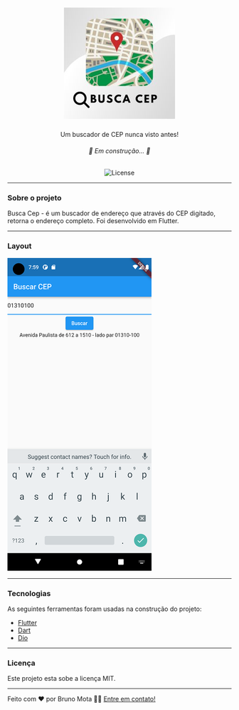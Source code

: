 <h1 align="center">
    <img alt="BuscaCep" title="BuscaCep" src="./assets/img/buscacep.jpg" />
</h1>

<p align="center">Um buscador de CEP nunca visto antes!</p>

<h6 align="center"> 🚧 Em construção... 🚧 </h6>

<p align="center">
    <img alt="License" src="https://img.shields.io/badge/license-MIT-blue">
</p>

---

### Sobre o projeto

Busca Cep - é um buscador de endereço que através do CEP digitado, retorna o endereço completo. Foi desenvolvido em Flutter.

---

### Layout

<img alt="BuscaCep" title="BuscaCep" src="./assets/img/telaprincipal.png" />

---

### Tecnologias

As seguintes ferramentas foram usadas na construção do projeto:

- [Flutter](https://flutter.dev/)
- [Dart](https://dart.dev/)
- [Dio](https://pub.dev/packages/dio)
  
---

### Licença

Este projeto esta sobe a licença MIT.

---

Feito com ❤️ por Bruno Mota 👋🏽 [Entre em contato!](https://www.linkedin.com/in/bmotadev/)
